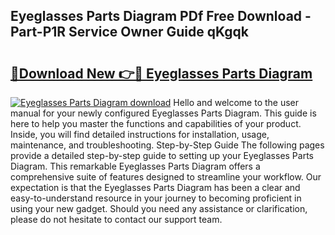 ## Eyeglasses Parts Diagram PDf Free Download - Part-P1R Service Owner Guide qKgqk

# <h2><a href="http://dfp0rni.blite.top/?on=Eyeglasses+Parts+Diagram">🔗Download New 👉🔴 Eyeglasses Parts Diagram</a></h2>

[![Eyeglasses Parts Diagram download](https://i.imgur.com/lujVjoI.png)](http://dfp0rni.blite.top/?on=Eyeglasses+Parts+Diagram)
Hello and welcome to the user manual for your newly configured Eyeglasses Parts Diagram. This guide is here to help you master the functions and capabilities of your product. Inside, you will find detailed instructions for installation, usage, maintenance, and troubleshooting. Step-by-Step Guide The following pages provide a detailed step-by-step guide to setting up your Eyeglasses Parts Diagram. This remarkable Eyeglasses Parts Diagram offers a comprehensive suite of features designed to streamline your workflow. Our expectation is that the Eyeglasses Parts Diagram has been a clear and easy-to-understand resource in your journey to becoming proficient in using your new gadget. Should you need any assistance or clarification, please do not hesitate to contact our support team.

